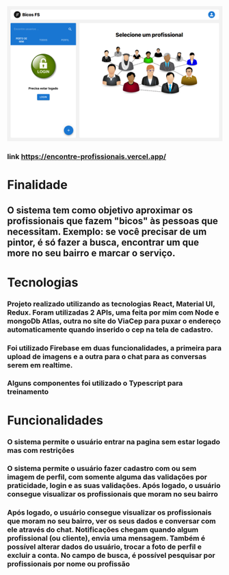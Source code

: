 ![alt text](./public/site.png)

### link https://encontre-profissionais.vercel.app/


#                                                 Finalidade
## O sistema tem como objetivo aproximar os profissionais que fazem "bicos" às pessoas que necessitam. Exemplo: se você precisar de um pintor, é só fazer a busca, encontrar um que more no seu bairro e marcar o serviço.


#                                                 Tecnologias 
### Projeto realizado utilizando as tecnologias React, Material UI, Redux. Foram utilizadas 2 APIs, uma feita por mim com Node e mongoDb Atlas, outra no site do ViaCep para puxar o endereço automaticamente quando inserido o cep na tela de cadastro. 

### Foi utilizado Firebase em duas funcionalidades, a primeira para upload de imagens e a outra para o chat para as conversas serem em realtime.

### Alguns componentes foi utilizado o Typescript para treinamento 

#                                               Funcionalidades

### O sistema permite o usuário entrar na pagina sem estar logado mas com restrições 
### O sistema permite o usuário fazer cadastro com ou sem imagem de perfil, com somente alguma das validações por praticidade, login e as suas validações. Após logado, o usuário consegue visualizar os profissionais que moram no seu bairro

### Após logado, o usuário consegue visualizar os profissionais que moram no seu bairro, ver os seus dados e conversar com ele através do chat. Notificações chegam quando algum profissional (ou cliente), envia uma mensagem. Também é possível alterar dados do usuário, trocar a foto de perfil e excluir a conta. No campo de busca, é possível pesquisar por profissionais por nome ou profissão
